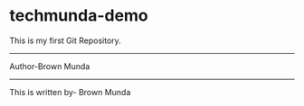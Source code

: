 # techmunda-demo
This is my first Git Repository.
<hr>
Author-Brown Munda
<br>
<hr>
This is written by- Brown Munda

